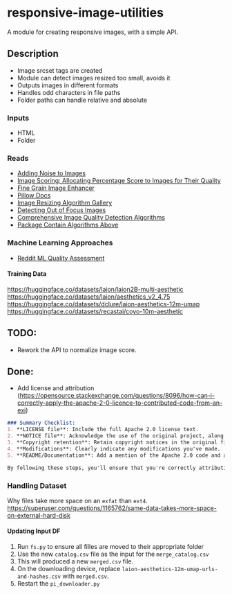 # responsive-image-utilities
A module for creating responsive images, with a simple API.

## Description
- Image srcset tags are created
- Module can detect images resized too small, avoids it
- Outputs images in different formats
- Handles odd characters in file paths
- Folder paths can handle relative and absolute

### Inputs
- HTML
- Folder


### Reads
- [Adding Noise to Images](https://medium.com/@ms_somanna/guide-to-adding-noise-to-your-data-using-python-and-numpy-c8be815df524)
- [Image Scoring: Allocating Percentage Score to Images for Their Quality](https://medium.com/engineering-housing/image-scoring-allocating-percentage-score-to-images-for-their-quality-6169abbf850e)
- [Fine Grain Image Enhancer](https://huggingface.co/spaces/finegrain/finegrain-image-enhancer)
- [Pillow Docs](https://pillow.readthedocs.io/en/stable/reference/ImageFilter.html)
- [Image Resizing Algorithm Gallery](https://en.wikipedia.org/wiki/Comparison_gallery_of_image_scaling_algorithms)
- [Detecting Out of Focus Images](https://mathematica.stackexchange.com/questions/71726/how-can-i-detect-if-an-image-is-of-poor-quality)
- [Comprehensive Image Quality Detection Algorithms](https://medium.com/@jaikochhar06/how-to-evaluate-image-quality-in-python-a-comprehensive-guide-e486a0aa1f60)
- [Package Contain Algorithms Above](https://github.com/andrewekhalel/sewar)

### Machine Learning Approaches
- [Reddit ML Quality Assessment](https://www.reddit.com/r/MachineLearning/comments/12v7jew/d_is_accurately_estimating_image_quality_even/)

#### Training Data
https://huggingface.co/datasets/laion/laion2B-multi-aesthetic
https://huggingface.co/datasets/laion/aesthetics_v2_4.75
https://huggingface.co/datasets/dclure/laion-aesthetics-12m-umap
https://huggingface.co/datasets/recastai/coyo-10m-aesthetic


## TODO:
- Rework the API to normalize image score.


## Done:
- Add license and attribution (https://opensource.stackexchange.com/questions/8096/how-can-i-correctly-apply-the-apache-2-0-licence-to-contributed-code-from-an-exi)

```md
### Summary Checklist:
1. **LICENSE file**: Include the full Apache 2.0 license text.
2. **NOTICE file**: Acknowledge the use of the original project, along with attribution and a URL if available.
3. **Copyright retention**: Retain copyright notices in the original files.
4. **Modifications**: Clearly indicate any modifications you've made.
5. **README/Documentation**: Add a mention of the Apache 2.0 code and attribution to the original authors in your documentation.

By following these steps, you'll ensure that you're correctly attributing the code and complying with the requirements of the Apache License 2.0.
```


### Handling Dataset
Why files take more space on an `exfat` than `ext4`.
https://superuser.com/questions/1165762/same-data-takes-more-space-on-external-hard-disk

#### Updating Input DF
1. Run `fs.py` to ensure all filles are moved to their appropriate folder
2. Use the new `catalog.csv` file as the input for the `merge_catalog.csv`
3. This will produced a new `merged.csv` file.
4. On the downloading device, replace `laion-aesthetics-12m-umap-urls-and-hashes.csv` with `merged.csv`.
5. Restart the `pi_downloader.py`

